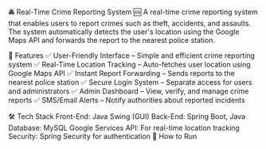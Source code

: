 🚔 Real-Time Crime Reporting System 🆘
A real-time crime reporting system that enables users to report crimes such as theft, accidents, and assaults. The system automatically detects the user's location using the Google Maps API and forwards the report to the nearest police station.

🔹 Features
✅ User-Friendly Interface – Simple and efficient crime reporting system
✅ Real-Time Location Tracking – Auto-fetches user location using Google Maps API
✅ Instant Report Forwarding – Sends reports to the nearest police station
✅ Secure Login System – Separate access for users and administrators
✅ Admin Dashboard – View, verify, and manage crime reports
✅ SMS/Email Alerts – Notify authorities about reported incidents

🛠️ Tech Stack
Front-End: Java Swing (GUI)
Back-End: Spring Boot, Java
Database: MySQL
Google Services API: For real-time location tracking
Security: Spring Security for authentication
📌 How to Run


